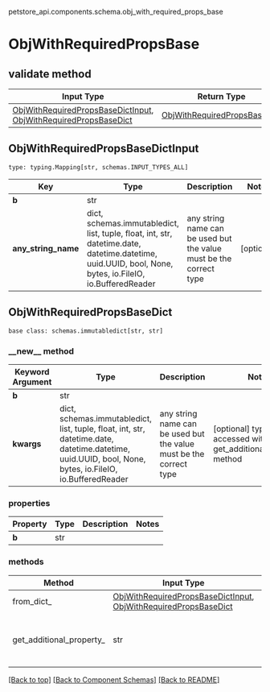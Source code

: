 petstore_api.components.schema.obj_with_required_props_base
# ObjWithRequiredPropsBase

## validate method
Input Type | Return Type | Notes
------------ | ------------- | -------------
[ObjWithRequiredPropsBaseDictInput](#objwithrequiredpropsbasedictinput), [ObjWithRequiredPropsBaseDict](#objwithrequiredpropsbasedict) | [ObjWithRequiredPropsBaseDict](#objwithrequiredpropsbasedict) |

## ObjWithRequiredPropsBaseDictInput
```
type: typing.Mapping[str, schemas.INPUT_TYPES_ALL]
```
Key | Type |  Description | Notes
------------ | ------------- | ------------- | -------------
**b** | str |  |
**any_string_name** | dict, schemas.immutabledict, list, tuple, float, int, str, datetime.date, datetime.datetime, uuid.UUID, bool, None, bytes, io.FileIO, io.BufferedReader | any string name can be used but the value must be the correct type | [optional]

## ObjWithRequiredPropsBaseDict
```
base class: schemas.immutabledict[str, str]

```
### &lowbar;&lowbar;new&lowbar;&lowbar; method
Keyword Argument | Type | Description | Notes
---------------- | ---- | ----------- | -----
**b** | str |  |
**kwargs** | dict, schemas.immutabledict, list, tuple, float, int, str, datetime.date, datetime.datetime, uuid.UUID, bool, None, bytes, io.FileIO, io.BufferedReader | any string name can be used but the value must be the correct type | [optional] typed value is accessed with the get_additional_property_ method

### properties
Property | Type | Description | Notes
-------- | ---- | ----------- | -----
**b** | str |  |

### methods
Method | Input Type | Return Type | Notes
------ | ---------- | ----------- | ------
from_dict_ | [ObjWithRequiredPropsBaseDictInput](#objwithrequiredpropsbasedictinput), [ObjWithRequiredPropsBaseDict](#objwithrequiredpropsbasedict) | [ObjWithRequiredPropsBaseDict](#objwithrequiredpropsbasedict) | a constructor
get_additional_property_ | str | schemas.immutabledict, tuple, float, int, str, bytes, bool, None, FileIO, schemas.Unset | provides type safety for additional properties

[[Back to top]](#top) [[Back to Component Schemas]](../../../README.md#Component-Schemas) [[Back to README]](../../../README.md)
